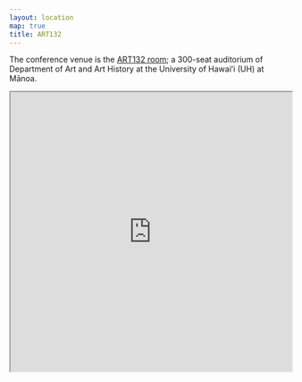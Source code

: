 ```yaml
---
layout: location
map: true
title: ART132 
---
```


The conference venue is the [ART132 room](https://www.cis.hawaii.edu/classrooms/art/art132/); a 300-seat auditorium of Department of Art and Art History at the University of Hawaiʻi (UH) at Mānoa.

<iframe src="https://www.google.com/maps/embed?pb=!1m18!1m12!1m3!1d1276.8487539626208!2d-157.81803201128744!3d21.299242881838268!2m3!1f0!2f0!3f0!3m2!1i1024!2i768!4f13.1!3m3!1m2!1s0x7c006d98f120f0b9%3A0x1c9910c648b63538!2sArt%20Bldg%20Auditorium!5e0!3m2!1sen!2sus!4v1687913077223!5m2!1sen!2sus" width="100%" height="500" style="border:1;" allowfullscreen="" referrerpolicy="no-referrer-when-downgrade"></iframe>
